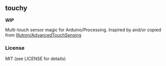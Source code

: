 ## touchy

***WIP***

Multi-touch sensor magic for Arduino/Processing. Inspired by and/or copied
from [Illutron/AdvancedTouchSensing](https://github.com/Illutron/AdvancedTouchSensing)

### License

MIT (see LICENSE for details)
